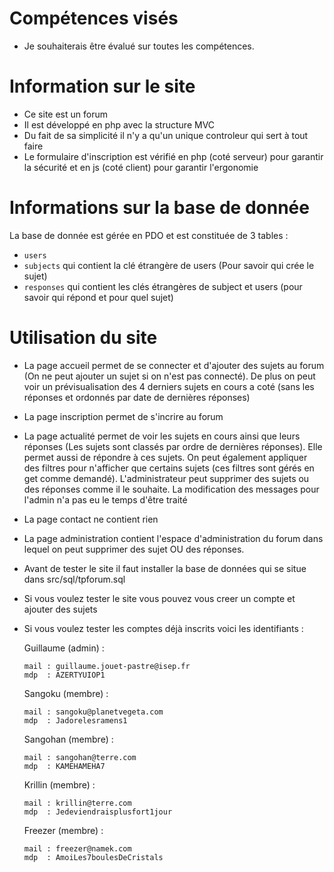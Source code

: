 # Compétences visés

- Je souhaiterais être évalué sur toutes les compétences.

# Information sur le site

- Ce site est un forum 
- Il est développé en php avec la structure MVC
- Du fait de sa simplicité il n'y a qu'un unique controleur qui sert à tout faire
- Le formulaire d'inscription est vérifié en php (coté serveur) pour garantir la sécurité et en js (coté client) pour garantir l'ergonomie

# Informations sur la base de donnée

La base de donnée est gérée en PDO et est constituée de 3 tables :
- ``users`` 
- ``subjects``  qui contient la clé étrangère de users (Pour savoir qui crée le sujet)
- ``responses`` qui contient les clés étrangères de subject et users (pour savoir qui répond et pour quel sujet)

# Utilisation du site

- La page accueil permet de se connecter et d'ajouter des sujets au forum (On ne peut ajouter un sujet si on n'est pas connecté). De plus on peut voir un prévisualisation des 4 derniers sujets en cours a coté (sans les réponses et ordonnés par date de dernières réponses)
- La page inscription permet de s'incrire au forum
- La page actualité permet de voir les sujets en cours ainsi que leurs réponses (Les sujets sont classés par ordre de dernières réponses). Elle permet aussi de répondre à ces sujets. On peut également appliquer des filtres pour n'afficher que certains sujets (ces filtres sont gérés en get comme demandé). L'administrateur peut supprimer des sujets ou des réponses comme il le souhaite. La modification des messages pour l'admin n'a pas eu le temps d'être traité
- La page contact ne contient rien
- La page administration contient l'espace d'administration du forum dans lequel on peut supprimer des sujet OU des réponses.

- Avant de tester le site il faut installer la base de données qui se situe dans src/sql/tpforum.sql
- Si vous voulez tester le site vous pouvez vous creer un compte et ajouter des sujets
- Si vous voulez tester les comptes déjà inscrits voici les identifiants :


    Guillaume (admin) :
    ````
    mail : guillaume.jouet-pastre@isep.fr
    mdp  : AZERTYUIOP1
    ````
        
    Sangoku (membre) :
    ````
    mail : sangoku@planetvegeta.com
    mdp  : Jadorelesramens1
    ````
    
    Sangohan (membre) :
    ````
    mail : sangohan@terre.com
    mdp  : KAMEHAMEHA7
    ````
    
    Krillin (membre) :
    ````
    mail : krillin@terre.com
    mdp  : Jedeviendraisplusfort1jour
    ````
    
    Freezer (membre) :
    ````
    mail : freezer@namek.com
    mdp  : AmoiLes7boulesDeCristals
    ````